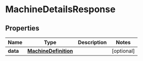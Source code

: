 # MachineDetailsResponse

## Properties
Name | Type | Description | Notes
------------ | ------------- | ------------- | -------------
**data** | [**MachineDefinition**](MachineDefinition.md) |  |  [optional]
